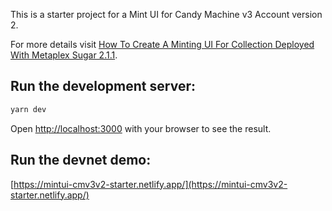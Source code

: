 This is a starter project for a Mint UI for Candy Machine v3 Account version 2.

For more details visit [How To Create A Minting UI For Collection Deployed With Metaplex Sugar 2.1.1](https://porcupineplaygroundpals.com/how-to-create-a-minting-ui-for-collection-deployed-with-metaplexs-sugar-2-1-1/).

## Run the development server:

```bash
yarn dev
```

Open [http://localhost:3000](http://localhost:3000) with your browser to see the result.

## Run the devnet demo:
[https://mintui-cmv3v2-starter.netlify.app/](https://mintui-cmv3v2-starter.netlify.app/)
